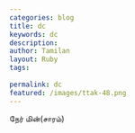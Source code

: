 ```yaml
---
categories: blog
title: dc
keywords: dc
description: 
author: Tamilan
layout: Ruby
tags: 
 
permalink: dc
featured: /images/ttak-48.png
---
```

  
நேர் மின்(சாரம்)  
